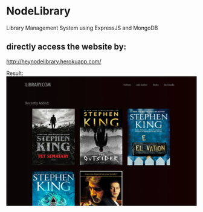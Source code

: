 # NodeLibrary
Library Management System using ExpressJS and MongoDB 

## directly access the website by:
http://heynodelibrary.herokuapp.com/

Result:
![Cool Library Management System](https://github.com/itsvivekghosh/NodeLibrary/blob/master/Library.com.png?raw=true)
